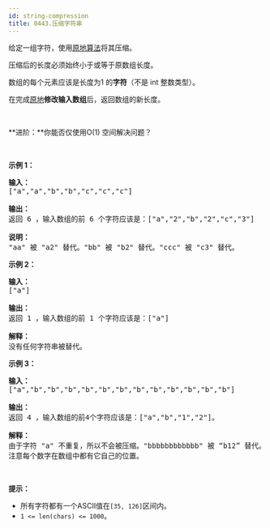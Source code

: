 ```yaml
---
id: string-compression
title: 0443.压缩字符串
---
```

给定一组字符，使用[原地算法](https://baike.baidu.com/item/%E5%8E%9F%E5%9C%B0%E7%AE%97%E6%B3%95)将其压缩。

压缩后的长度必须始终小于或等于原数组长度。

数组的每个元素应该是长度为1 的**字符**（不是 int 整数类型）。

在完成[原地](https://baike.baidu.com/item/%E5%8E%9F%E5%9C%B0%E7%AE%97%E6%B3%95)**修改输入数组**后，返回数组的新长度。

 

**进阶：**你能否仅使用O(1) 空间解决问题？

 

**示例 1：**


<pre><strong>输入：</strong><br/>[&#34;a&#34;,&#34;a&#34;,&#34;b&#34;,&#34;b&#34;,&#34;c&#34;,&#34;c&#34;,&#34;c&#34;]<br/><br/><strong>输出：</strong><br/>返回 6 ，输入数组的前 6 个字符应该是：[&#34;a&#34;,&#34;2&#34;,&#34;b&#34;,&#34;2&#34;,&#34;c&#34;,&#34;3&#34;]<br/><br/><strong>说明：</strong><br/>&#34;aa&#34; 被 &#34;a2&#34; 替代。&#34;bb&#34; 被 &#34;b2&#34; 替代。&#34;ccc&#34; 被 &#34;c3&#34; 替代。<br/></pre>

**示例 2：**


<pre><strong>输入：</strong><br/>[&#34;a&#34;]<br/><br/><strong>输出：</strong><br/>返回 1 ，输入数组的前 1 个字符应该是：[&#34;a&#34;]<br/><br/><strong>解释：</strong><br/>没有任何字符串被替代。<br/></pre>

**示例 3：**


<pre><strong>输入：</strong><br/>[&#34;a&#34;,&#34;b&#34;,&#34;b&#34;,&#34;b&#34;,&#34;b&#34;,&#34;b&#34;,&#34;b&#34;,&#34;b&#34;,&#34;b&#34;,&#34;b&#34;,&#34;b&#34;,&#34;b&#34;,&#34;b&#34;]<br/><br/><strong>输出：</strong><br/>返回 4 ，输入数组的前4个字符应该是：[&#34;a&#34;,&#34;b&#34;,&#34;1&#34;,&#34;2&#34;]。<br/><br/><strong>解释：</strong><br/>由于字符 &#34;a&#34; 不重复，所以不会被压缩。&#34;bbbbbbbbbbbb&#34; 被 “b12” 替代。<br/>注意每个数字在数组中都有它自己的位置。<br/></pre>

 

**提示：**


- 所有字符都有一个ASCII值在<code>[35, 126]</code>区间内。
- <code>1 &lt;= len(chars) &lt;= 1000</code>。
